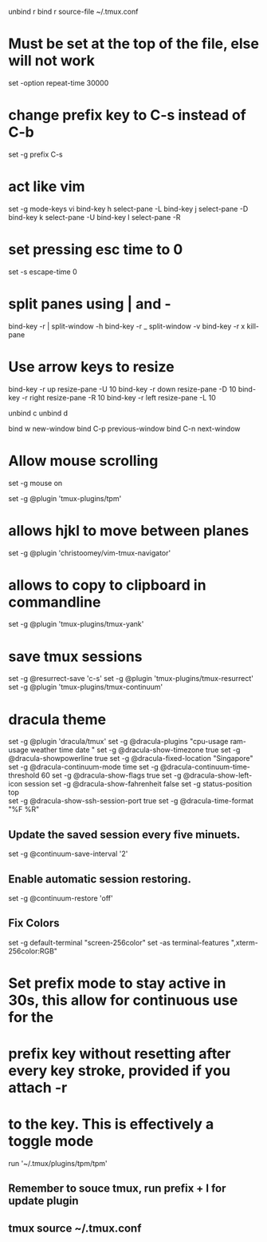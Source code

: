 unbind r
bind r source-file ~/.tmux.conf
# Must be set at the top of the file, else will not work
set -option repeat-time 30000
# change prefix key to C-s instead of C-b
set -g prefix C-s

# act like vim
set -g mode-keys vi
bind-key h select-pane -L
bind-key j select-pane -D
bind-key k select-pane -U
bind-key l select-pane -R
# set pressing esc time to 0
set -s escape-time 0

# split panes using | and -
bind-key -r | split-window -h
bind-key -r _ split-window -v
bind-key -r x kill-pane

# Use arrow keys to resize
bind-key -r up resize-pane -U 10
bind-key -r down resize-pane -D 10
bind-key -r right resize-pane -R 10
bind-key -r left resize-pane -L 10

unbind c
unbind d

bind w new-window
bind C-p previous-window
bind C-n next-window

# Allow mouse scrolling
set -g mouse on

set -g @plugin 'tmux-plugins/tpm'
# allows hjkl to move between planes
set -g @plugin 'christoomey/vim-tmux-navigator'
# allows to copy to clipboard in commandline
set -g @plugin 'tmux-plugins/tmux-yank'

# save tmux sessions

set -g @resurrect-save 'c-s'
set -g @plugin 'tmux-plugins/tmux-resurrect'
set -g @plugin 'tmux-plugins/tmux-continuum'
# dracula theme
set -g @plugin 'dracula/tmux'
set -g @dracula-plugins "cpu-usage ram-usage weather time date "
set -g @dracula-show-timezone true
set -g @dracula-showpowerline true
set -g @dracula-fixed-location "Singapore"
set -g @dracula-continuum-mode time
set -g @dracula-continuum-time-threshold 60
set -g @dracula-show-flags true
set -g @dracula-show-left-icon session
set -g @dracula-show-fahrenheit false
set -g status-position top  
set -g @dracula-show-ssh-session-port true
set -g @dracula-time-format "%F %R"

## Update the saved session every five minuets.
set -g @continuum-save-interval '2'

## Enable automatic session restoring.
set -g @continuum-restore 'off'

## Fix Colors
set -g default-terminal "screen-256color"
set -as terminal-features ",xterm-256color:RGB"

# Set prefix mode to stay active in 30s, this allow for continuous use for the
# prefix key without resetting after every key stroke, provided if you attach -r 
# to the key. This is effectively a toggle mode
run '~/.tmux/plugins/tpm/tpm'

## Remember to souce tmux, run prefix + I for update plugin
## tmux source ~/.tmux.conf
